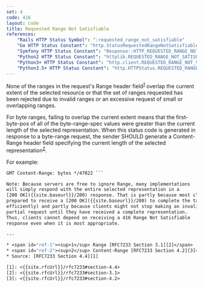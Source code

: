 ```yaml
---
set: 4
code: 416
layout: code
title: Requested Range Not Satisfiable
references:
    "Rails HTTP Status Symbol": ":requested_range_not_satisfiable"
    "Go HTTP Status Constant": "http.StatusRequestedRangeNotSatisfiable"
    "Symfony HTTP Status Constant": "Response::HTTP_REQUESTED_RANGE_NOT_SATISFIABLE"
    "Python2 HTTP Status Constant": "httplib.REQUESTED_RANGE_NOT_SATISFIABLE"
    "Python3+ HTTP Status Constant": "http.client.REQUESTED_RANGE_NOT_SATISFIABLE"
    "Python3.5+ HTTP Status Constant": "http.HTTPStatus.REQUESTED_RANGE_NOT_SATISFIABLE"
---
```


None of the ranges in the request's Range header
field<sup>[1](#ref-1)</sup> overlap the current extent of the selected
resource or that the set of ranges requested has been rejected due to
invalid ranges or an excessive request of small or overlapping ranges.

For byte ranges, failing to overlap the current extent means that the
first-byte-pos of all of the byte-range-spec values were greater than
the current length of the selected representation. When this status code
is generated in response to a byte-range request, the sender SHOULD
generate a Content-Range header field specifying the current length of
the selected representation<sup>[2](#ref-2)</sup>.

For example:

``` HTTP/1.1 416 Range Not Satisfiable Date: Fri, 20 Jan 2012 15:41:54
GMT Content-Range: bytes */47022 ```

Note: Because servers are free to ignore Range, many implementations
will simply respond with the entire selected representation in a
[200 OK]({{site.baseurl}}/200) response. That is partly because most clients are
prepared to receive a [200 OK]({{site.baseurl}}/200) to complete the task (albeit less
efficiently) and partly because clients might not stop making an invalid
partial request until they have received a complete representation.
Thus, clients cannot depend on receiving a 416 Range Not Satisfiable
response even when it is most appropriate.

---

* <span id="ref-1"><sup>1</sup> Range [RFC7233 Section 3.1][2]</span>
* <span id="ref-2"><sup>2</sup> Content-Range [RFC7233 Section 4.2][3]</span>
* Source: [RFC7233 Section 4.4][1]

[1]: <{{site.rfcUrl}}/rfc7233#section-4.4>
[2]: <{{site.rfcUrl}}/rfc7233#section-3.1>
[3]: <{{site.rfcUrl}}/rfc7233#section-4.2>
